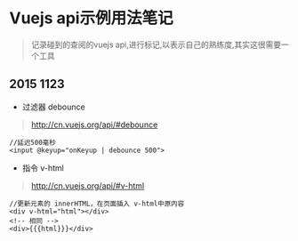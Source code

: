 # Vuejs api示例用法笔记
> 记录碰到的查阅的vuejs api,进行标记,以表示自己的熟练度,其实这很需要一个工具


## 2015 1123

* 过滤器 debounce
> http://cn.vuejs.org/api/#debounce
```
//延迟500毫秒
<input @keyup="onKeyup | debounce 500">
```


* 指令 v-html
> http://cn.vuejs.org/api/#v-html
```
//更新元素的 innerHTML，在页面插入 v-html中原内容
<div v-html="html"></div>
<!-- 相同 -->
<div>{{{html}}}</div>
```
